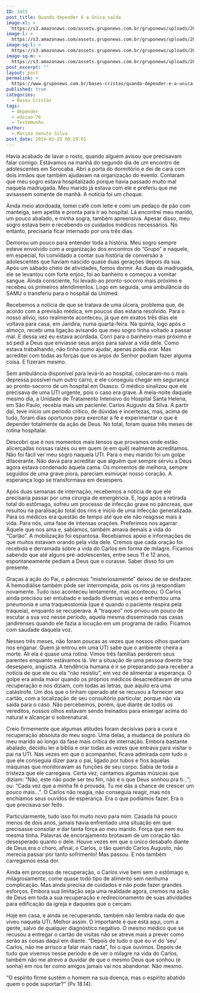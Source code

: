 ```yaml
---
ID: 3415
post_title: Quando depender é a única saída
image-xl: >
  https://s3.amazonaws.com/assets.gruponews.com.br/gruponews/uploads/2013/08/marina.jpg
image-l: >
  https://s3.amazonaws.com/assets.gruponews.com.br/gruponews/uploads/2013/08/marina.jpg
image-sq-l: >
  https://s3.amazonaws.com/assets.gruponews.com.br/gruponews/uploads/2013/08/marina.jpg
image-sq-m: >
  https://s3.amazonaws.com/assets.gruponews.com.br/gruponews/uploads/2013/08/marina-720x588.jpg
post_excerpt: ""
layout: post
permalink: >
  https://www.gruponews.com.br/bases-cristas/quando-depender-e-a-unica-saida
published: true
categories:
  - Bases Cristãs
tags:
  - depender
  - edicao-76
  - Testemunho
author:
  - Marina Venuto Silva
post_date: 2014-01-25 00:29:01
---
```

Havia acabado de lavar o rosto, quando alguém avisou que precisavam falar comigo. Estávamos na manhã do segundo dia de um encontro de adolescentes em Sorocaba. Abri a porta do dormitório e dei de cara com dois irmãos que também ajudavam na organização do evento. Contaram que meu sogro estava hospitalizado porque havia passado muito mal naquela madrugada. Meu marido já estava com ele e preferiu que me avisassem somente de manhã. A notícia foi um choque.

Ainda meio atordoada, tomei café com leite e comi um pedaço de pão com manteiga, sem apetite e pronta para ir ao hospital. Lá encontrei meu marido, um pouco abalado, e minha sogra, também apreensiva. Apesar disso, meu sogro estava bem e recebendo os cuidados médicos necessários. No entanto, precisaria ficar internado por uns três dias.

Demorou um pouco para entender toda a história. Meu sogro sempre esteve envolvido com a organização dos encontros do “Grupo” e naquele, em especial, foi convidado a contar sua história de conversão a adolescentes que haviam nascido quase duas gerações depois da sua. Após um sábado cheio de atividades, fomos dormir. Às duas da madrugada, ele se levantou com forte enjoo, foi ao banheiro e começou a vomitar sangue. Ainda consciente, foi levado ao pronto-socorro mais próximo e recebeu os primeiros atendimentos. Logo em seguida, uma ambulância do SAMU o transferiu para o hospital da Unimed.

Recebemos a notícia de que se tratava de uma úlcera, problema que, de acordo com a previsão médica, em poucos dias estaria resolvido. Para o nosso alívio, isso realmente aconteceu, já que em exatos três dias ele voltava para casa, em Jandira, numa quarta-feira. Na quinta, logo após o almoço, recebi uma ligação avisando que meu sogro tinha voltado a passar mal. E dessa vez eu estava acordada. Corri para o banheiro mais próximo e só pedi a Deus que enviasse seus anjos para salvar a vida dele. Como estava trabalhando, não tinha como ajudar, apenas podia orar. Mas acreditei com todas as forças que os anjos do Senhor podiam fazer alguma coisa. E fizeram mesmo.

Sem ambulância disponível para levá-lo ao hospital, colocaram-no o mais depressa possível num outro carro, e ele conseguiu chegar em segurança ao pronto-socorro de um hospital em Osasco. O médico sinalizou que ele precisava de uma UTI urgente, pois o caso era grave. À meia-noite daquele mesmo dia, a Unidade de Tratamento Intensivo do Hospital Santa Helena, em São Paulo, recebia mais um paciente: Carlos Augusto da Silva. A partir daí, teve início um período crítico, de dúvidas e incertezas, mas, acima de tudo, foram dias oportunos para exercitar a fé e experimentar o que é depender totalmente da ação de Deus. No total, foram quase três meses de rotina hospitalar.

Descobri que é nos momentos mais tensos que provamos onde estão alicerçadas nossas raízes ou em quem (e em quê) realmente acreditamos. Não foi fácil ver meu sogro naquela UTI. Para o meu marido foi um golpe dilacerante. Não dava para acreditar que alguém que sempre serviu a Deus agora estava condenado àquela cama. Os momentos de melhora, sempre seguidos de uma grave piora, pareciam esmiuçar nosso coração. A esperança logo se transformava em desespero.

Após duas semanas de internação, recebemos a notícia de que ele precisaria passar por uma cirurgia de emergência. E, logo após a retirada total do estômago, sofreu um processo de infecção grave no pâncreas, que resultou na paralisação total dos rins e início de uma infecção generalizada. Para os médicos era questão de tempo até que ele não reagisse mais à vida. Para nós, uma fase de intensas orações. Preferimos nos agarrar Àquele que nos ama e, sabíamos, também amava demais a vida do “Carlão”. A mobilização foi espantosa. Recebíamos apoio e informações de que muitos estavam orando pela vida dele. Cremos que cada oração foi recebida e derramada sobre a vida do Carlos em forma de milagre. Ficamos sabendo que até alguns pré-adolescentes, entre seus 11 e 12 anos, espontaneamente pediam a Deus que o curasse. Saber disso foi um presente.

Graças à ação do Pai, o pâncreas “misteriosamente” deixou de se desfazer. A hemodiálise também pôde ser interrompida, pois os rins já respondiam novamente. Tudo isso aconteceu lentamente, mas aconteceu. O Carlos ainda precisou ser entubado e sedado diversas vezes e enfrentou uma pneumonia e uma traqueostomia (que é quando o paciente respira pela traqueia), enquanto se recuperava. A “traqueo” nos privou um pouco de escutar a sua voz nesse período, aquela mesma disseminada nas casas jandirenses quando ele fazia a locução em um programa de rádio. Ficamos com saudade daquela voz.

Nesses três meses, não foram poucas as vezes que nossos olhos queriam nos enganar. Quem já entrou em uma UTI sabe que o ambiente cheira a morte. Ali ela é quase uma rotina. Vimos três famílias perderem seus parentes enquanto estávamos lá. Ver a situação de uma pessoa doente traz desespero, angústia. A tendência humana é ir se preparando para receber a notícia de que ele ou ela “não resistiu”, em vez de alimentar a esperança. O golpe era ainda maior quando os próprios médicos desacreditavam de uma recuperação e nos diziam, com todas as letras, que aquilo era uma catástrofe. Um dos que o tinham operado até se recusou a fornecer seu cartão, com a localização de seu consultório particular, porque não via saída para o caso. Não percebemos, porém, que diante de todos os vereditos, nossos olhos estavam sendo treinados para enxergar acima do natural e alcançar o sobrenatural.

Creio firmemente que algumas atitudes foram decisivas para a cura e recuperação absoluta do meu sogro. Uma delas, a mudança de postura do meu marido ao longo da fase mais crítica de internação. Embora bastante abalado, decidiu ler a bíblia e orar todas as vezes que entrava para visitar o pai na UTI. Nas vezes em que o acompanhei, ficava admirada com tudo o que ele conseguia dizer para o pai, ligado por tubos e fios àquelas máquinas que monitoravam as funções de seu corpo. Sabia de toda a tristeza que ele carregava. Certa vez, cantamos algumas músicas que diziam: “Não, este não pode ser teu fim, não é o que Deus sonhou pra ti...”; ou: “Cada vez que a minha fé é provada, Tu me dás a chance de crescer um pouco mais...”. O Carlos não reagia, não conseguia reagir, mas nós enchíamos seus ouvidos de esperança. Era o que podíamos fazer. Era o que precisava ser feito.

Particularmente, tudo isso foi muito novo para mim. Casada há pouco menos de dois anos, jamais havia enfrentado uma situação em que precisasse consolar e dar tanta força ao meu marido. Força que nem eu mesma tinha. Palavras de encorajamento brotavam de um coração tão desesperado quanto o dele. Houve vezes em que o único desabafo diante de Deus era o choro, afinal, o Carlos, o tão querido Carlos Augusto, não merecia passar por tanto sofrimento! Mas passou. E nós também carregamos essa dor.

Ainda em processo de recuperação, o Carlos vive bem sem o estômago e, milagrosamente, come quase todo tipo de alimento sem nenhuma complicação. Mas ainda precisa de cuidados e não pode fazer grandes esforços. Embora sua limitação seja uma realidade agora, cremos na ação de Deus em toda a sua recuperação e redirecionamento de suas atividades para edificação da igreja e daqueles que o cercam.

Hoje em casa, e ainda se recuperando, também não lembra nada do que viveu naquela UTI. Melhor assim. O importante é que está aqui, com a gente, salvo de qualquer diagnóstico negativo. O mesmo médico que se recusou a entregar o cartão de visitas não se atreve mais a prever como serão as coisas daqui em diante. “Depois de tudo o que eu vi do ‘seu’ Carlos, não me arrisco a falar mais nada”, foi o que ouvimos. Depois de tudo que vivemos nesse período e de ver o milagre na vida do Carlos, também não me atrevo a duvidar de que o mesmo Deus que sonhou (e sonha) em nos ter como amigos jamais vai nos abandonar. Não mesmo.

“O espírito firme sustém o homem na sua doença, mas o espírito abatido quem o pode suportar?” (Pv 18.14).